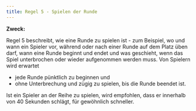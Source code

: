 ```yaml
---
title: Regel 5 - Spielen der Runde
---
```


**Zweck:**

Regel 5 beschreibt, wie eine Runde zu spielen ist - zum Beispiel, wo und wann ein
Spieler vor, während oder nach einer Runde auf dem Platz üben darf, wann eine
Runde beginnt und endet und was geschieht, wenn das Spiel unterbrochen oder
wieder aufgenommen werden muss. Von Spielern wird erwartet

- jede Runde pünktlich zu beginnen und
- ohne Unterbrechung und zügig zu spielen, bis die Runde beendet ist.

Ist ein Spieler an der Reihe zu spielen, wird empfohlen, dass er innerhalb von 40
Sekunden schlägt, für gewöhnlich schneller.
